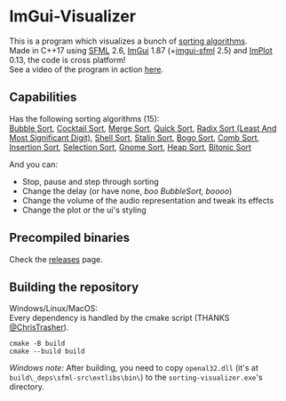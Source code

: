 # ImGui-Visualizer
This is a program which visualizes a bunch of [sorting algorithms](https://en.wikipedia.org/wiki/Sorting_algorithm).  
Made in C++17 using [SFML](https://github.com/SFML/SFML) 2.6, [ImGui](https://github.com/ocornut/imgui) 1.87 (+[imgui-sfml](https://github.com/eliasdaler/imgui-sfml) 2.5) and [ImPlot](https://github.com/epezent/implot) 0.13, the code is cross platform!  
See a video of the program in action [here](https://www.youtube.com/watch?v=IISj6aj4E6o).

## Capabilities
Has the following sorting algorithms (15):  
[Bubble Sort](https://en.wikipedia.org/wiki/Bubble_sort),
[Cocktail Sort](https://en.wikipedia.org/wiki/Cocktail_shaker_sort),
[Merge Sort](https://en.wikipedia.org/wiki/Merge_sort),
[Quick Sort](https://en.wikipedia.org/wiki/Quicksort),
[Radix Sort (Least And Most Significant Digit)](https://en.wikipedia.org/wiki/Radix_sort),
[Shell Sort](https://en.wikipedia.org/wiki/Shellsort),
[Stalin Sort](https://www.quora.com/What-is-Stalin-sort),
[Bogo Sort](https://en.wikipedia.org/wiki/Bogosort),
[Comb Sort](https://en.wikipedia.org/wiki/Comb_sort),
[Insertion Sort](https://en.wikipedia.org/wiki/Insertion_sort),
[Selection Sort](https://en.wikipedia.org/wiki/Selection_sort),
[Gnome Sort](https://en.wikipedia.org/wiki/Gnome_sort),
[Heap Sort](https://www.geeksforgeeks.org/heap-sort),
[Bitonic Sort](https://en.wikipedia.org/wiki/Bitonic_sorter)

And you can:
- Stop, pause and step through sorting
- Change the delay (or have none, *boo BubbleSort, boooo*)
- Change the volume of the audio representation and tweak its effects
- Change the plot or the ui's styling

## Precompiled binaries
Check the [releases](https://github.com/CosminPerRam/ImGui-Visualizer/releases) page.

## Building the repository
Windows/Linux/MacOS:  
Every dependency is handled by the cmake script (THANKS [@ChrisTrasher](https://github.com/ChrisThrasher)).  
```
cmake -B build
cmake --build build
```
*Windows note:* After building, you need to copy `openal32.dll` (it's at `build\_deps\sfml-src\extlibs\bin\`) to the `sorting-visualizer.exe`'s directory.
